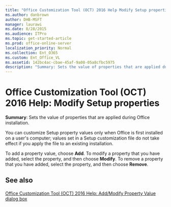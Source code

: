 ```yaml
---
title: "Office Customization Tool (OCT) 2016 Help Modify Setup properties"
ms.author: danbrown
author: DHB-MSFT
manager: laurawi
ms.date: 8/28/2015
ms.audience: ITPro
ms.topic: get-started-article
ms.prod: office-online-server
localization_priority: Normal
ms.collection: Ent_O365
ms.custom: Ent_Office_VL
ms.assetid: 142bc4ac-cbae-45af-9a08-05a8cfbc5975
description: "Summary: Sets the value of properties that are applied during Office installation."
---
```


# Office Customization Tool (OCT) 2016 Help: Modify Setup properties

 **Summary**: Sets the value of properties that are applied during Office installation.
  
 You can customize Setup property values only when Office is first installed on a user's computer; values set in a Setup customization file do not take effect if you apply the file to an existing installation. 
  
To add a property value, choose **Add**. To modify a property that you have added, select the property, and then choose **Modify**. To remove a property that you have added, select the property, and then choose **Remove**.
  
## See also

#### 

[Office Customization Tool (OCT) 2016 Help: Add/Modify Property Value dialog box](oct-2016-help-add-modify-property-value-dialog-box.md)


